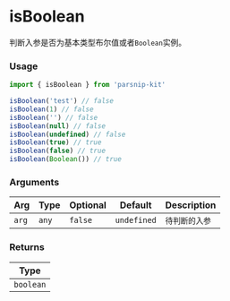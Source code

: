 # isBoolean
      
判断入参是否为基本类型布尔值或者`Boolean`实例。

### Usage

```ts
import { isBoolean } from 'parsnip-kit'

isBoolean('test') // false
isBoolean(1) // false
isBoolean('') // false
isBoolean(null) // false
isBoolean(undefined) // false
isBoolean(true) // true
isBoolean(false) // true
isBoolean(Boolean()) // true
```

      
### Arguments
      
| Arg | Type | Optional | Default | Description |
| --- | --- | --- | --- | --- |
| `arg` | `any` | `false` | `undefined` | `待判断的入参 ` |
      
### Returns

| Type |
| ---  |
| `boolean`  |